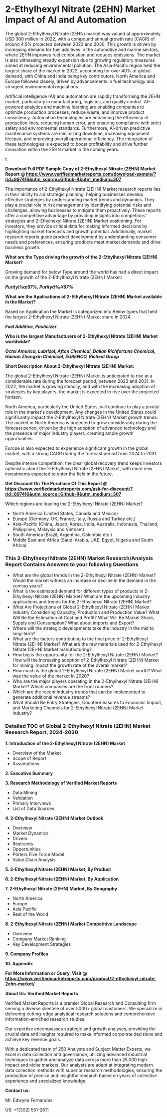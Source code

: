 <meta name="title" content="Global 2-Ethylhexyl Nitrate (2EHN) Market Impact of AI and Automation"><meta name="description" content="The global 2-Ethylhexyl Nitrate (2EHN) market was valued at approximately USD 300 million in 2022, with a compound annual growth rate (CAGR) of around 4.5% projected b"><meta name="title" content="2-Ethylhexyl Nitrate (2EHN) Market Size, Share, Scope, Trends, Growth, Opportunities, Analysis, Forecast"><h1>2-Ethylhexyl Nitrate (2EHN) Market Impact of AI and Automation</h1><p>The global 2-Ethylhexyl Nitrate (2EHN) market was valued at approximately USD 300 million in 2022, with a compound annual growth rate (CAGR) of around 4.5% projected between 2023 and 2030. This growth is driven by increasing demand for fuel additives in the automotive and marine sectors, where 2EHN improves fuel combustion and reduces emissions. The market is also witnessing steady expansion due to growing regulatory measures aimed at reducing environmental pollution. The Asia-Pacific region held the largest share of the market in 2022, accounting for over 40% of global demand, with China and India being key contributors. North America and Europe followed closely, driven by advancements in fuel technology and stringent environmental regulations.</p><p>Artificial intelligence (AI) and automation are rapidly transforming the 2EHN market, particularly in manufacturing, logistics, and quality control. AI-powered analytics and machine learning are enabling companies to optimize production processes, reduce waste, and improve product consistency. Automation technologies are enhancing the efficiency of production lines, reducing human error, and ensuring compliance with strict safety and environmental standards. Furthermore, AI-driven predictive maintenance systems are minimizing downtime, increasing equipment lifespan, and improving overall operational efficiency. The integration of these technologies is expected to boost profitability and drive further innovation within the 2EHN market in the coming years.</p>t</p><p id="" class=""><strong>Download Full PDF Sample Copy of 2-Ethylhexyl Nitrate (2EHN) Market Report @ <a href="https://www.verifiedmarketreports.com/download-sample/?rid=897416&utm_source=Github-R&utm_medium=307" target="_blank">https://www.verifiedmarketreports.com/download-sample/?rid=897416&utm_source=Github-R&utm_medium=307</a></strong></p><p>The importance of&nbsp;2-Ethylhexyl Nitrate (2EHN) Market research reports lies in their ability to aid strategic planning, helping businesses develop effective strategies by understanding market trends and dynamics. They play a crucial role in risk management by identifying potential risks and challenges, allowing businesses to mitigate them proactively. These reports offer a competitive advantage by providing insights into competitors' strategies and 2-Ethylhexyl Nitrate (2EHN) Market positioning. For investors, they provide critical data for making informed decisions by highlighting market forecasts and growth potential. Additionally, market research reports guide product development by understanding consumer needs and preferences, ensuring products meet market demands and drive business growth.</p><p><strong>What are the&nbsp;Type driving the growth of the 2-Ethylhexyl Nitrate (2EHN) Market?</strong></p><p id="" class="">Growing demand for below Type around the world has had a direct impact on the growth of the 2-Ethylhexyl Nitrate (2EHN) Market:</p><em><strong>Purityï¼œ97%, Purityâ‰¥97%</strong></em></p><strong>What are the&nbsp;Applications&nbsp;of 2-Ethylhexyl Nitrate (2EHN) Market available in the Market?</strong></p><p id="" class="">Based on Application the Market is categorized into Below types that held the largest 2-Ethylhexyl Nitrate (2EHN) Market share In 2024.</p><em><strong>Fuel Additive, Pasticizer</strong></em></p><strong>Who is the largest Manufacturers of 2-Ethylhexyl Nitrate (2EHN) Market worldwide?</strong></p><p><em><strong>Octel America, Lubrizol, Afton Chemical, Dalian Richfortune Chemical, Hainan Zhongxin Chemical, EURENCO, Richest Group</strong></em></p><p id="" class=""><strong>Short Description About 2-Ethylhexyl Nitrate (2EHN) Market:</strong></p><p>The global 2-Ethylhexyl Nitrate (2EHN) Market is anticipated to rise at a considerable rate during the forecast period, between 2023 and 2031. In 2022, the market is growing steadily, and with the increasing adoption of strategies by key players, the market is expected to rise over the projected horizon.</p><p>North America, particularly the United States, will continue to play a pivotal role in the market's development. Any changes in the United States could significantly impact the 2-Ethylhexyl Nitrate (2EHN) Market growth trends. The market in North America is projected to grow considerably during the forecast period, driven by the high adoption of advanced technology and the presence of major industry players, creating ample growth opportunities.</p><p>Europe is also expected to experience significant growth in the global market, with a strong CAGR during the forecast period from 2024 to 2031.</p><p>Despite intense competition, the clear global recovery trend keeps investors optimistic about the 2-Ethylhexyl Nitrate (2EHN) Market, with more new investments expected to enter the field in the future.</p><p id="" class=""><strong>Get Discount On The Purchase Of This Report @ <a href="https://www.verifiedmarketreports.com/ask-for-discount/?rid=897416&utm_source=Github-R&utm_medium=307" target="_blank">https://www.verifiedmarketreports.com/ask-for-discount/?rid=897416&utm_source=Github-R&utm_medium=307</a></strong></p>Which regions are leading the 2-Ethylhexyl Nitrate (2EHN) Market?</p><ul><li>North America (United States, Canada and Mexico)</li><li>Europe (Germany, UK, France, Italy, Russia and Turkey etc.)</li><li>Asia-Pacific (China, Japan, Korea, India, Australia, Indonesia, Thailand, Philippines, Malaysia and Vietnam)</li><li>South America (Brazil, Argentina, Columbia etc.)</li><li>Middle East and Africa (Saudi Arabia, UAE, Egypt, Nigeria and South Africa)</li></ul><h3 id="" class="">This 2-Ethylhexyl Nitrate (2EHN) Market Research/Analysis Report Contains Answers to your following Questions</h3><ul><li>What are the global trends in the 2-Ethylhexyl Nitrate (2EHN) Market? Would the market witness an increase or decline in the demand in the coming years?</li><li>What is the estimated demand for different types of products in 2-Ethylhexyl Nitrate (2EHN) Market? What are the upcoming industry applications and trends for the 2-Ethylhexyl Nitrate (2EHN) Market?</li><li>What Are Projections of Global 2-Ethylhexyl Nitrate (2EHN) Market Industry Considering Capacity, Production and Production Value? What Will Be the Estimation of Cost and Profit? What Will Be Market Share, Supply and Consumption? What about imports and Export?</li><li>Where will the strategic developments take the industry in the mid to long-term?</li><li>What are the factors contributing to the final price of 2-Ethylhexyl Nitrate (2EHN) Market? What are the raw materials used for 2-Ethylhexyl Nitrate (2EHN) Market manufacturing?</li><li>How big is the opportunity for the 2-Ethylhexyl Nitrate (2EHN) Market? How will the increasing adoption of 2-Ethylhexyl Nitrate (2EHN) Market for mining impact the growth rate of the overall market?</li><li>How much is the global 2-Ethylhexyl Nitrate (2EHN) Market worth? What was the value of the market In 2020?</li><li>Who are the major players operating in the 2-Ethylhexyl Nitrate (2EHN) Market? Which companies are the front runners?</li><li>Which are the recent industry trends that can be implemented to generate additional revenue streams?</li><li>What Should Be Entry Strategies, Countermeasures to Economic Impact, and Marketing Channels for 2-Ethylhexyl Nitrate (2EHN) Market Industry?</li></ul><h3 id="" class="">Detailed TOC of Global 2-Ethylhexyl Nitrate (2EHN) Market Research Report, 2024-2030</h3><p id="" class=""><strong>1. Introduction of the 2-Ethylhexyl Nitrate (2EHN) Market</strong></p><ul><li>Overview of the Market</li><li>Scope of Report</li><li>Assumptions</li></ul><p id="" class=""><strong>2. Executive Summary</strong></p><p id="" class=""><strong>3. Research Methodology of Verified Market Reports</strong></p><ul><li>Data Mining</li><li>Validation</li><li>Primary Interviews</li><li>List of Data Sources</li></ul><p id="" class=""><strong>4. 2-Ethylhexyl Nitrate (2EHN) Market Outlook</strong></p><ul><li>Overview</li><li>Market Dynamics</li><li>Drivers</li><li>Restraints</li><li>Opportunities</li><li>Porters Five Force Model</li><li>Value Chain Analysis</li></ul><p id="" class=""><strong>5. 2-Ethylhexyl Nitrate (2EHN) Market, By Product</strong></p><p id="" class=""><strong>6. 2-Ethylhexyl Nitrate (2EHN) Market, By Application</strong></p><p id="" class=""><strong>7. 2-Ethylhexyl Nitrate (2EHN) Market, By Geography</strong></p><ul><li>North America</li><li>Europe</li><li>Asia Pacific</li><li>Rest of the World</li></ul><p id="" class=""><strong>8. 2-Ethylhexyl Nitrate (2EHN) Market Competitive Landscape</strong></p><ul><li>Overview</li><li>Company Market Ranking</li><li>Key Development Strategies</li></ul><p id="" class=""><strong>9. Company Profiles</strong></p><p id="" class=""><strong>10. Appendix</strong></p><p id="" class=""><strong>For More Information or Query, Visit @ <a href="https://www.verifiedmarketreports.com/product/2-ethylhexyl-nitrate-2ehn-market/" target="_blank">https://www.verifiedmarketreports.com/product/2-ethylhexyl-nitrate-2ehn-market/</a></strong></p><p id="" class=""><strong>About Us: Verified Market Reports</strong></p><p id="" class="">Verified Market Reports is a premier Global Research and Consulting firm serving a diverse clientele of over 5000+ global customers. We specialize in delivering cutting-edge analytical research solutions and comprehensive information-enriched research studies.</p><p id="" class="">Our expertise encompasses strategic and growth analyses, providing the crucial data and insights required to make informed corporate decisions and achieve key revenue goals.</p><p id="" class="">With a dedicated team of 250 Analysts and Subject Matter Experts, we excel in data collection and governance, utilizing advanced industrial techniques to gather and analyze data across more than 25,000 high-impact and niche markets. Our analysts are adept at integrating modern data collection methods with superior research methodologies, ensuring the production of precise and insightful research based on years of collective experience and specialized knowledge.</p><p id="" class=""><strong>Contact us:</strong></p><p id="" class="">Mr. Edwyne Fernandes</p><p id="" class="">US: +1(302) 551-2611</p>